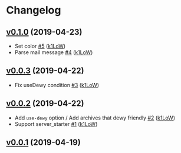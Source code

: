 # Changelog

## [v0.1.0](https://github.com/k1LoW/anyslk/compare/v0.0.3...v0.1.0) (2019-04-23)

* Set color [#5](https://github.com/k1LoW/anyslk/pull/5) ([k1LoW](https://github.com/k1LoW))
* Parse mail message [#4](https://github.com/k1LoW/anyslk/pull/4) ([k1LoW](https://github.com/k1LoW))

## [v0.0.3](https://github.com/k1LoW/anyslk/compare/v0.0.2...v0.0.3) (2019-04-22)

* Fix useDewy condition [#3](https://github.com/k1LoW/anyslk/pull/3) ([k1LoW](https://github.com/k1LoW))

## [v0.0.2](https://github.com/k1LoW/anyslk/compare/v0.0.1...v0.0.2) (2019-04-22)

* Add `use-dewy` option / Add archives that dewy friendly [#2](https://github.com/k1LoW/anyslk/pull/2) ([k1LoW](https://github.com/k1LoW))
* Support server_starter [#1](https://github.com/k1LoW/anyslk/pull/1) ([k1LoW](https://github.com/k1LoW))

## [v0.0.1](https://github.com/k1LoW/anyslk/compare/a5ff35951820...v0.0.1) (2019-04-19)

